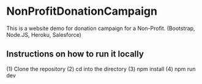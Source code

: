 # NonProfitDonationCampaign
This is a website demo for donation campaign for a Non-Profit. (Bootstrap, Node.JS, Heroku, Salesforce)

## Instructions on how to run it locally
(1) Clone the repository
(2) cd into the directory
(3) npm install
(4) npm run dev 
